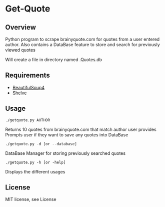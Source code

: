 # Get-Quote

## Overview
Python program to scrape brainyquote.com for quotes from a user entered author. Also contains a DataBase feature to store and search for previously viewed quotes

Will create a file in directory named .Quotes.db

## Requirements
* [BeautifulSoup4](https://pypi.python.org/pypi/beautifulsoup4)
* [Shelve](https://docs.python.org/2/library/shelve.html)

## Usage
 ```
./getquote.py AUTHOR
```
Returns 10 quotes from brainyquote.com that match author user provides
Prompts user if they want to save any quotes into DataBase

```
./getquote.py -d [or --database]
``` 
DataBase Manager for storing previously searched quotes

```
./getquote.py -h [or -help]
```
Displays the different usages 

## License
MIT license, see License
